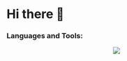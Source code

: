 # Hi there 👋

### Languages and Tools:
<p align="center">
  <a href="(https://www.python.org/)">
    <img src="(https://cdn3.iconfinder.com/data/icons/logos-and-brands-adobe/512/267_Python-512.png)" />
  </a>
</p>


